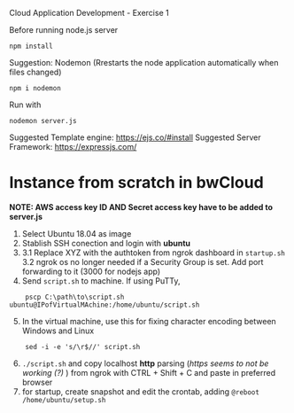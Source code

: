 Cloud Application Development - Exercise 1

Before running node.js server

```
npm install 
```

Suggestion: Nodemon (Rrestarts the node application automatically when files changed)
```
npm i nodemon
```
Run with 
```
nodemon server.js
```

Suggested Template engine: https://ejs.co/#install
Suggested Server Framework: https://expressjs.com/


# Instance from scratch in bwCloud

**NOTE: AWS access key ID AND Secret access key have to be added to server.js**

1. Select Ubuntu 18.04 as image
2. Stablish SSH conection and login with **ubuntu**
3. 
	3.1 Replace XYZ with the authtoken from ngrok dashboard in ```startup.sh```
	3.2 ngrok os no longer needed if a Security Group is set. Add port forwarding to it (3000 for nodejs app)
4. Send ```script.sh``` to machine. If using PuTTy, 
```
	pscp C:\path\to\script.sh ubuntu@IPofVirtualMAchine:/home/ubuntu/script.sh
````

5. In the virtual machine, use this for fixing character encoding between Windows and Linux
```
	sed -i -e 's/\r$//' script.sh
````
6. ```./script.sh```    and copy localhost **http** parsing  (*https seems to not be working (?)* ) from ngrok with CTRL + Shift + C and paste in preferred browser
7. for startup, create snapshot and edit the crontab, adding ```@reboot /home/ubuntu/setup.sh```
